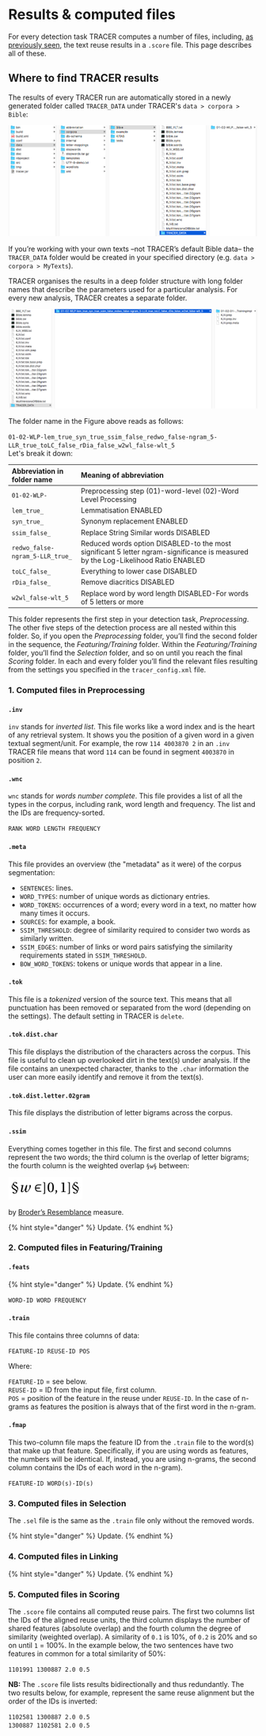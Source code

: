 # Results & computed files

For every detection task TRACER computes a number of files, including, [as previously seen](configuration/step-5.-scoring.md), the text reuse results in a `.score` file. This page describes all of these.

## Where to find TRACER results

The results of every TRACER run are automatically stored in a newly generated folder called `TRACER_DATA` under TRACER's `data > corpora > Bible`:

![The folder path and location of the text reuse results produced by TRACER.](../.gitbook/assets/tracer_data.png)

If you’re working with your own texts –not TRACER’s default Bible data– the `TRACER_DATA` folder would be created in your specified directory \(e.g. `data > corpora > MyTexts`\).

TRACER organises the results in a deep folder structure with long folder names that describe the parameters used for a particular analysis. For every new analysis, TRACER creates a separate folder.

![The folder structure within TRACER\_DATA. Long folder names are used to reflect the property settings in the TRACER tracer\_config.xml file. This system allows users to better locate their results, especially when running TRACER multiple times with modified parameters.](../.gitbook/assets/tracer_data_sub.png)

The folder name in the Figure above reads as follows:

`01-02-WLP-lem_true_syn_true_ssim_false_redwo_false-ngram_5-LLR_true_toLC_false_rDia_false_w2wl_false-wlt_5`  
Let's break it down:

| Abbreviation in folder name | Meaning of abbreviation |
| :--- | :--- |
| `01-02-WLP-` | Preprocessing step \(01\)-word-level \(02\)-Word Level Processing |
| `lem_true_` | Lemmatisation ENABLED |
| `syn_true_` | Synonym replacement ENABLED |
| `ssim_false_` | Replace String Similar words DISABLED |
| `redwo_false-ngram_5-LLR_true_` | Reduced words option DISABLED-to the most significant 5 letter ngram-significance is measured by the Log-Likelihood Ratio ENABLED |
| `toLC_false_` | Everything to lower case DISABLED |
| `rDia_false_` | Remove diacritics DISABLED |
| `w2wl_false-wlt_5` | Replace word by word length DISABLED-For words of 5 letters or more |

This folder represents the first step in your detection task, _Preprocessing_. The other five steps of the detection process are all nested within this folder. So, if you open the _Preprocessing_ folder, you’ll find the second folder in the sequence, the _Featuring/Training_ folder. Within the _Featuring/Training_ folder, you’ll find the _Selection_ folder, and so on until you reach the final _Scoring_ folder. In each and every folder you’ll find the relevant files resulting from the settings you specified in the `tracer_config.xml` file.

### 1. Computed files in Preprocessing

#### `.inv`

`inv` stands for _inverted list_. This file works like a word index and is the heart of any retrieval system. It shows you the position of a given word in a given textual segment/unit. For example, the row `114 4003870 2` in an `.inv` TRACER file means that word `114` can be found in segment `4003870` in position `2`.

#### `.wnc`

`wnc` stands for _words number complete_. This file provides a list of all the types in the corpus, including rank, word length and frequency. The list and the IDs are frequency-sorted.

`RANK WORD LENGTH FREQUENCY`

#### `.meta`

This file provides an overview \(the "metadata" as it were\) of the corpus segmentation:

* `SENTENCES`: lines.
* `WORD_TYPES`: number of unique words as dictionary entries.
* `WORD_TOKENS`: occurrences of a word; every word in a text, no matter how many times it occurs.
* `SOURCES`: for example, a book.
* `SSIM_THRESHOLD`: degree of similarity required to consider two words as similarly written.
* `SSIM_EDGES`: number of links or word pairs satisfying the similarity requirements stated in `SSIM_THRESHOLD`.
* `BOW_WORD_TOKENS`: tokens or unique words that appear in a line.

#### `.tok`

This file is a _tokenized_ version of the source text. This means that all punctuation has been removed or separated from the word \(depending on the settings\). The default setting in TRACER is `delete`.

#### `.tok.dist.char`

This file displays the distribution of the characters across the corpus. This file is useful to clean up overlooked dirt in the text\(s\) under analysis. If the file contains an unexpected character, thanks to the `.char` information the user can more easily identify and remove it from the text\(s\).

#### `.tok.dist.letter.02gram`

This file displays the distribution of letter bigrams across the corpus.

#### `.ssim`

Everything comes together in this file. The first and second columns represent the two words; the third column is the overlap of letter bigrams; the fourth column is the weighted overlap `§w§` between:

![](../.gitbook/assets/ssim.png)

by [Broder’s Resemblance](http://www.cs.princeton.edu/courses/archive/spr05/cos598E/bib/broder97resemblance.pdf) measure.

{% hint style="danger" %}
Update.
{% endhint %}

### 2. Computed files in Featuring/Training

#### `.feats`

{% hint style="danger" %}
Update.
{% endhint %}

`WORD-ID WORD FREQUENCY`

#### `.train`

This file contains three columns of data:

`FEATURE-ID REUSE-ID POS`

Where:

`FEATURE-ID` = see below.  
 `REUSE-ID` = ID from the input file, first column.  
 `POS` = position of the feature in the reuse under `REUSE-ID`. In the case of n-grams as features the position is always that of the first word in the n-gram.

#### `.fmap`

This two-column file maps the feature ID from the `.train` file to the word\(s\) that make up that feature. Specifically, if you are using words as features, the numbers will be identical. If, instead, you are using n-grams, the second column contains the IDs of each word in the n-gram\).

`FEATURE-ID WORD(s)-ID(s)`

### 3. Computed files in Selection

The `.sel` file is the same as the `.train` file only without the removed words.

{% hint style="danger" %}
Update.
{% endhint %}

### 4. Computed files in Linking

{% hint style="danger" %}
Update.
{% endhint %}

### 5. Computed files in Scoring

The `.score` file contains all computed reuse pairs. The first two columns list the IDs of the aligned reuse units, the third column displays the number of shared features \(absolute overlap\) and the fourth column the degree of similarity \(weighted overlap\). A similarity of `0.1` is 10%, of `0.2` is 20% and so on until `1` = 100%. In the example below, the two sentences have two features in common for a total similarity of 50%:

`1101991 1300887 2.0 0.5`

**NB:** The `.score` file lists results bidirectionally and thus redundantly. The two results below, for example, represent the same reuse alignment but the order of the IDs is inverted:

`1102581 1300887 2.0 0.5`  
`1300887 1102581 2.0 0.5`

